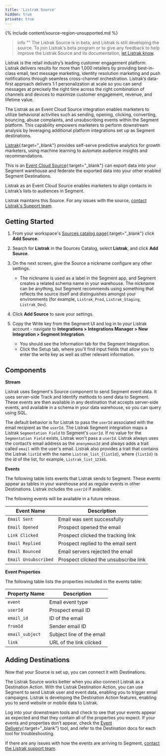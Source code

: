 ```yaml
---
title: 'Listrak Source'
hidden: true
private: true
---
```

{% include content/source-region-unsupported.md %}

> info ""
> The Listrak Source is in beta, and Listrak is still developing the source. To join Listrak's beta program or to give any feedback to help improve the Listrak Source and its documentation, [let Listrak know](mailto:support@listrak.com).

Listrak is the retail industry’s leading customer engagement platform. Listrak delivers results for more than 1,000 retailers by providing best-in-class email, text message marketing, identity resolution marketing and push notifications through seamless cross-channel orchestration. Listrak’s data-first approach delivers 1:1 personalization at scale so you can send messages at precisely the right time across the right combination of channels and devices to maximize customer engagement, revenue, and lifetime value.

The Listrak as an Event Cloud Source integration enables marketers to utilize behavioral activities such as sending, opening, clicking, converting, bouncing, abuse complaints, and unsubscribing events within the Segment platform. This capability empowers marketers to perform downstream analysis by leveraging additional platform integrations set up as Segment destinations.

[Listrak](https://listrak.com/?utm_source=segmentio&utm_medium=docs&utm_campaign=partners){:target="_blank"} provides self-serve predictive analytics for growth marketers, using machine learning to automate audience insights and recommendations.

This is an [Event Cloud Source](https://segment.com/docs/sources/#event-cloud-sources){:target="_blank"} can export data into your Segment warehouse and federate the exported data into your other enabled Segment Destinations.

Listrak as an Event Cloud Source enables marketers to align contacts in Listrak’s lists to audiences in Segment.

Listrak maintains this Source. For any issues with the source, [contact Listrak's Support team](mailto:support@listrak.com).

## Getting Started

1.	From your workspace's [Sources catalog page](https://app.segment.com/goto-my-workspace/sources/catalog){:target="_blank"} click **Add Source**.

1.  Search for **Listrak** in the Sources Catalog, select **Listrak**, and click **Add Source**.

1.	On the next screen, give the Source a nickname configure any other settings.
    - The nickname is used as a label in the Segment app, and Segment creates a related schema name in your warehouse. The nickname can be anything, but Segment recommends using something that reflects the source itself and distinguishes amongst your environments (for example, `Listrak_Prod`, `Listrak_Staging`, `Listrak_Dev`).

1.	Click **Add Source** to save your settings.

1.	Copy the Write key from the Segment UI and log in to your Listrak account - navigate to **Integrations > Integrations Manager > New Integration > Segment Integration**.
    - You should see the Information tab for the Segment Integration.
    - Click the Setup tab, where you'll find input fields that allow you to enter the write key as well as other relevant information.

## Components

**Stream**

Listrak uses Segment's Source component to send Segment event data. It uses server-side Track and Identify methods to send data to Segment. These events are then available in any destination that accepts server-side events, and available in a schema in your data warehouse, so you can query using SQL.

The default behavior is for Listrak to pass the `userId` associated with the email recipient as the `userId`. The Listrak Segment integration maps a Listrak `Segmentation Field` to Segment's `userId`. If no value for the `Segmentation Field` exists, Listrak won't pass a `userId`. Listrak always uses the contact’s email address as the `anonymousId` and always adds a trait called `email` with the user's email. Listrak also provides a trait that contains the Listrak `listId` with the name `Listrak_list_{listId}`, where `{listId}` is the id of the list, for example, `Listrak_list_12345`.


**Events**

The following table lists events that Listrak sends to Segment. These events appear as tables in your warehouse and as regular events in other Destinations. Listrak includes the `userId` if available.

The following events will be available in a future release.

| Event Name			| Description |
| -----------			| ----------- |
| `Email Sent`			| Email was sent successfully |
| `Email Opened`			| Prospect opened the email |
| `Link Clicked`			| Prospect clicked the tracking link |
| `Email Replied`			| Prospect replied to the email sent |
| `Email Bounced`			| Email servers rejected the email |
| `Email Unsubscribed`	| Prospect clicked the unsubscribe link |


**Event Properties**

The following table lists the properties included in the events table:

|Property Name	|Description |
| -----------	| ----------- |
|`event`		|Email event type |
|`userId`		|Prospect email ID |
|`email_id`		|ID of the email |
|`fromId`		|Sender email ID |
|`email_subject`|Subject line of the email |
|`link`			|URL of the link clicked |



## Adding Destinations

Now that your Source is set up, you can connect it with Destinations. 

The Listrak Source works better when you also connect Listrak as a Destination Action. With the Listrak Destination Action, you can use Segment to send Listrak user and event data, enabling you to trigger email campaigns. Listrak is developing the Destination Action features, enabling you to send website or mobile data to Listrak. 

Log into your downstream tools and check to see that your events appear as expected and that they contain all of the properties you expect. If your events and properties don’t appear, check the [Event Delivery](https://segment.com/docs/connections/event-delivery/){:target="_blank"} tool, and refer to the Destination docs for each tool for troubleshooting.

If there are any issues with how the events are arriving to Segment, [contact the Listrak support team](mailto:support@listrak.com).
